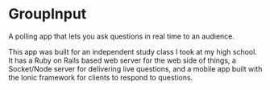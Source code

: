 # GroupInput
A polling app that lets you ask questions in real time to an audience.

This app was built for an independent study class I took at my high school. It has a Ruby on Rails based web server for the web side of things, a Socket/Node server for delivering live questions, and a mobile app built with the Ionic framework for clients to respond to questions.
